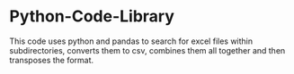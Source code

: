 # Python-Code-Library
This code uses python and pandas to search for excel files within subdirectories, converts them to csv, 
combines them all together and then transposes the format.
